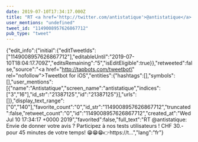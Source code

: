 ```yaml
---
date: 2019-07-10T17:34:17.000Z
title: "RT <a href='http://twitter.com/antistatique'>@antistatique</a>: Envie de donner votre avis ? Participez à nos tests utilisateurs ! CHF 30.- pour 45 minutes de votre temps! 😁😁😁👉https://t…″"
user_mentions: "undefined"
tweet_id: "1149008957626867712"
pub_type: "tweet"
---
```

{"edit_info":{"initial":{"editTweetIds":["1149008957626867712"],"editableUntil":"2019-07-10T18:04:17.709Z","editsRemaining":"5","isEditEligible":true}},"retweeted":false,"source":"<a href=\"http://tapbots.com/tweetbot\" rel=\"nofollow\">Tweetbot for iΟS</a>","entities":{"hashtags":[],"symbols":[],"user_mentions":[{"name":"Antistatique","screen_name":"antistatique","indices":["3","16"],"id_str":"21387125","id":"21387125"}],"urls":[]},"display_text_range":["0","140"],"favorite_count":"0","id_str":"1149008957626867712","truncated":false,"retweet_count":"0","id":"1149008957626867712","created_at":"Wed Jul 10 17:34:17 +0000 2019","favorited":false,"full_text":"RT @antistatique: Envie de donner votre avis ? Participez à nos tests utilisateurs ! CHF 30.- pour 45 minutes de votre temps! 😁😁😁👉https://t…","lang":"fr"}
